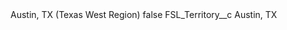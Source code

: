 <?xml version="1.0" encoding="UTF-8"?>
<CustomMetadata xmlns="http://soap.sforce.com/2006/04/metadata" xmlns:xsi="http://www.w3.org/2001/XMLSchema-instance" xmlns:xsd="http://www.w3.org/2001/XMLSchema">
    <label>Austin, TX (Texas West Region)</label>
    <protected>false</protected>
    <values>
        <field>FSL_Territory__c</field>
        <value xsi:type="xsd:string">Austin, TX</value>
    </values>
</CustomMetadata>
